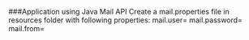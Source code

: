 ###Application using Java Mail API 
Create a mail.properties file in resources folder with following properties:
mail.user=
mail.password=
mail.from=